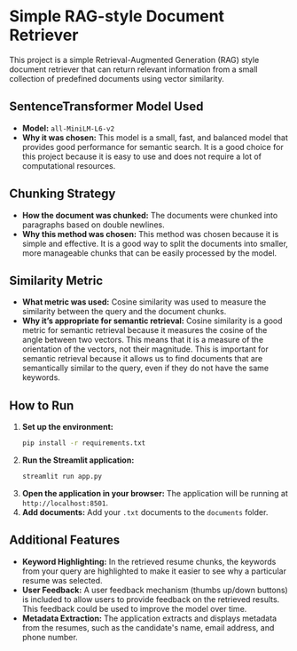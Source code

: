 # Simple RAG-style Document Retriever

This project is a simple Retrieval-Augmented Generation (RAG) style document retriever that can return relevant information from a small collection of predefined documents using vector similarity.

## SentenceTransformer Model Used

*   **Model:** `all-MiniLM-L6-v2`
*   **Why it was chosen:** This model is a small, fast, and balanced model that provides good performance for semantic search. It is a good choice for this project because it is easy to use and does not require a lot of computational resources.

## Chunking Strategy

*   **How the document was chunked:** The documents were chunked into paragraphs based on double newlines.
*   **Why this method was chosen:** This method was chosen because it is simple and effective. It is a good way to split the documents into smaller, more manageable chunks that can be easily processed by the model.

## Similarity Metric

*   **What metric was used:** Cosine similarity was used to measure the similarity between the query and the document chunks.
*   **Why it’s appropriate for semantic retrieval:** Cosine similarity is a good metric for semantic retrieval because it measures the cosine of the angle between two vectors. This means that it is a measure of the orientation of the vectors, not their magnitude. This is important for semantic retrieval because it allows us to find documents that are semantically similar to the query, even if they do not have the same keywords.

## How to Run

1.  **Set up the environment:**
    ```bash
    pip install -r requirements.txt
    ```
2.  **Run the Streamlit application:**
    ```bash
    streamlit run app.py
    ```
3.  **Open the application in your browser:**
    The application will be running at `http://localhost:8501`.
4. **Add documents:**
    Add your `.txt` documents to the `documents` folder.

## Additional Features

*   **Keyword Highlighting:** In the retrieved resume chunks, the keywords from your query are highlighted to make it easier to see why a particular resume was selected.
*   **User Feedback:** A user feedback mechanism (thumbs up/down buttons) is included to allow users to provide feedback on the retrieved results. This feedback could be used to improve the model over time.
*   **Metadata Extraction:** The application extracts and displays metadata from the resumes, such as the candidate's name, email address, and phone number.

